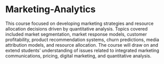 # Marketing-Analytics
This course focused on developing marketing strategies and resource allocation decisions driven by quantitative analysis. Topics covered included market segmentation, market response models, customer profitability, product recommendation systems, churn predictions, media attribution models, and resource allocation. The course will draw on and extend students’ understanding of issues related to integrated marketing communications, pricing, digital marketing, and quantitative analysis.
